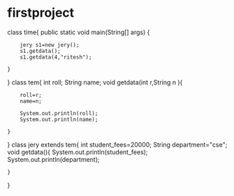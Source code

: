 # firstproject

class time{
    public static void main(String[] args) {


        jery s1=new jery();
        s1.getdata();
        s1.getdata(4,"ritesh");

    }
}
class tem{
    int roll;
    String name;
    void getdata(int r,String n ){

        roll=r;
        name=n;

        System.out.println(roll);
        System.out.println(name);

    }


}
class jery extends tem{
    int student_fees=20000;
    String department="cse";
    void getdata(){
        System.out.println(student_fees);
        System.out.println(department);

    }
}
